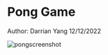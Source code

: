 # Pong Game
Author: Darrian Yang 12/12/2022 

![pongscreenshot](https://user-images.githubusercontent.com/91032632/206970286-850a6dd7-31e2-43b1-920a-d729e32cadf7.JPG)
